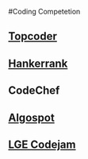 #Coding Competetion
## [Topcoder](topcoder/README.md)

## [Hankerrank](hackerrank/README.md)

## CodeChef

## [Algospot](algospot/README.md)

## [LGE Codejam](lgecodejam/README.md)

